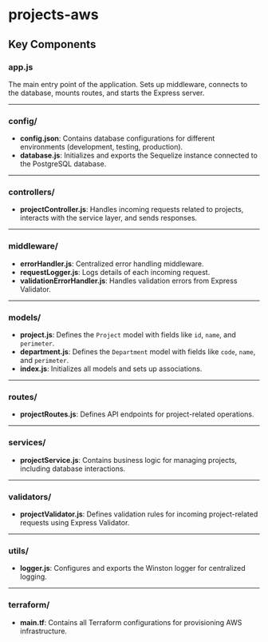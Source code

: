 # projects-aws

## Key Components

### app.js
The main entry point of the application. Sets up middleware, connects to the database, mounts routes, and starts the Express server.

---

### config/
- **config.json**: Contains database configurations for different environments (development, testing, production).
- **database.js**: Initializes and exports the Sequelize instance connected to the PostgreSQL database.

---

### controllers/
- **projectController.js**: Handles incoming requests related to projects, interacts with the service layer, and sends responses.

---

### middleware/
- **errorHandler.js**: Centralized error handling middleware.
- **requestLogger.js**: Logs details of each incoming request.
- **validationErrorHandler.js**: Handles validation errors from Express Validator.

---

### models/
- **project.js**: Defines the `Project` model with fields like `id`, `name`, and `perimeter`.
- **department.js**: Defines the `Department` model with fields like `code`, `name`, and `perimeter`.
- **index.js**: Initializes all models and sets up associations.

---

### routes/
- **projectRoutes.js**: Defines API endpoints for project-related operations.

---

### services/
- **projectService.js**: Contains business logic for managing projects, including database interactions.

---

### validators/
- **projectValidator.js**: Defines validation rules for incoming project-related requests using Express Validator.

---

### utils/
- **logger.js**: Configures and exports the Winston logger for centralized logging.

---

### terraform/
- **main.tf**: Contains all Terraform configurations for provisioning AWS infrastructure.
